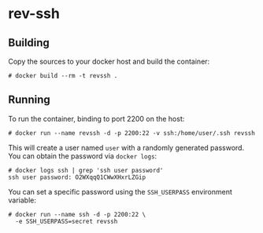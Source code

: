 # rev-ssh

## Building

Copy the sources to your docker host and build the container:

	# docker build --rm -t revssh .

## Running

To run the container, binding to port 2200 on the host:

    # docker run --name revssh -d -p 2200:22 -v ssh:/home/user/.ssh revssh

This will create a user named `user` with a randomly generated
password.  You can obtain the password via `docker logs`:

    # docker logs ssh | grep 'ssh user password'
    ssh user password: O2WXqqQ1CWwXHxrLZGip

You can set a specific password using the `SSH_USERPASS` environment
variable:

    # docker run --name ssh -d -p 2200:22 \
      -e SSH_USERPASS=secret revssh
